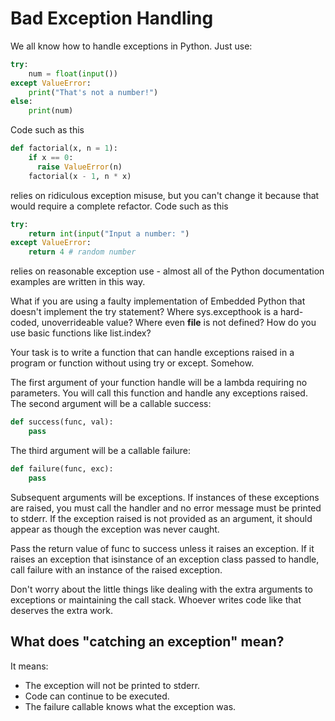 # Bad Exception Handling

We all know how to handle exceptions in Python. Just use:

```python
try:
    num = float(input())
except ValueError:
    print("That's not a number!")
else:
    print(num)
```

Code such as this

```python
def factorial(x, n = 1):
    if x == 0:
      raise ValueError(n)
    factorial(x - 1, n * x)
```

relies on ridiculous exception misuse, but you can't change it because that would require a complete refactor. Code such as this

```python
try:
    return int(input("Input a number: ")
except ValueError:
    return 4 # random number
```

relies on reasonable exception use - almost all of the Python documentation examples are written in this way.

What if you are using a faulty implementation of Embedded Python that doesn't implement the try statement? Where sys.excepthook is a hard-coded, unoverrideable value? Where even __file__ is not defined? How do you use basic functions like list.index?

Your task is to write a function that can handle exceptions raised in a program or function without using try or except. Somehow.

The first argument of your function handle will be a lambda requiring no parameters. You will call this function and handle any exceptions raised. The second argument will be a callable success:

```python
def success(func, val):
    pass
```

The third argument will be a callable failure:

```python
def failure(func, exc):
    pass
```

Subsequent arguments will be exceptions. If instances of these exceptions are raised, you must call the handler and no error message must be printed to stderr. If the exception raised is not provided as an argument, it should appear as though the exception was never caught.

Pass the return value of func to success unless it raises an exception. If it raises an exception that isinstance of an exception class passed to handle, call failure with an instance of the raised exception.

Don't worry about the little things like dealing with the extra arguments to exceptions or maintaining the call stack. Whoever writes code like that deserves the extra work.

## What does "catching an exception" mean?

It means:

- The exception will not be printed to stderr.
- Code can continue to be executed.
- The failure callable knows what the exception was.
